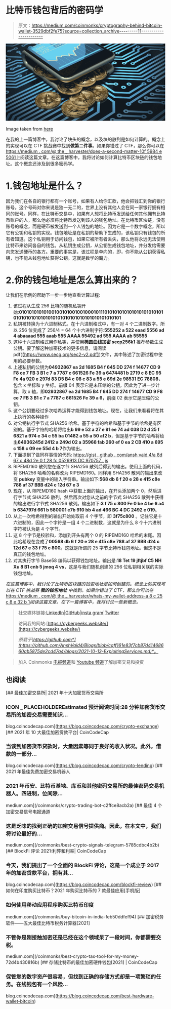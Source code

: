 # 比特币钱包背后的密码学

> 原文：<https://medium.com/coinmonks/cryptography-behind-bitcoin-wallet-3529dbf2fe75?source=collection_archive---------11----------------------->

![](img/647af4c26c7f21ff8f64bf781b973f4a.png)

Image taken from [here](https://miro.medium.com/max/1400/1*4tSEKx4KzavZZDAggIoJVA.png)

在我的上一篇博客中，我讨论了块头的概念，以及块的散列是如何计算的。概念上的实现可以在 CTF 挑战赛中找到**做第二件事**。如果你错过了 CTF，那么你可以在[https://medium . com/@ the _ harvester/does-a-second-matter-10f 5984 e 5061](/@the_harvester/does-a-second-matter-10f5984e5061)上阅读这篇文章。在这篇博客中，我将讨论如何计算比特币区块链的钱包地址。这个概念还涉及到很多密码学。

# 1.钱包地址是什么？

因为我们在各自的银行都有一个账号，如果有人给你汇款，他会把钱汇到你的银行账号。这个号码对你来说是独一无二的，世界上没有其他人会在同一家银行拥有相同的账号。同样，在比特币交易中，如果有人想将比特币发送给任何其他拥有比特币账户的人，那么他必须将比特币发送到该人的钱包地址。在比特币区块链，没有账号的概念，而是硬币被发送到一个人钱包的地址。因为它是一个数字概念，所以它有公钥和私钥的实现。钱包地址是在私钥的帮助下生成的，该私钥只有钱包的所有者知道。这个私钥用于访问钱包，如果它被所有者丢失，那么他将永远无法使用比特币来访问各自的钱包。从私钥生成公钥，从公钥生成钱包地址，并分发给需要向您发送硬币的各方。重要的事实是，该过程是单向的，即，你不能从公钥获得私钥，也不能从钱包地址获得公钥。这就是数学的魔力。

# 2.你的钱包地址是怎么算出来的？

让我们在示例的帮助下一步一步地查看计算过程:

1.  该过程从生成 256 比特的随机私钥开始:**010101010101001001010010010001011101010101010101010101010101010101010101010101010101010101010101010101**
2.  私钥被转换为十六进制格式。在十六进制格式中，有一对 4 个二进制数字。所以 256 位变成了 256/4 = 64 个十六进制字符:**555252 a 522 eaad 5556 ad 4 abaaaad 555 aaab 555 AAAA 55492 ad 555 AAAA ab 55555**
3.  这种十六进制格式用作私钥，并使用**椭圆曲线加密 secp256k1** 推荐参数生成公钥。要了解这种加密技术的更多信息，请阅读 pdf(【https://www.secg.org/sec2-v2.pdf】)文件，其中陈述了加密过程中使用的必要参数。
4.  上述私钥的公钥为**04932867 ea 2d 1685 B4 f 645 DD 274 f 14677 CD 9 F8 ce 7 FB 3 B1 c 7 a 7787 c 661526 Fe 39 a 6474481 b 2719 c 8 EC 95 Fe 4a 920 e 297d 83 D5 B4 c 08 c 83 a 55 e 69d 2e 98531 EC 78808**，包含 x 坐标和 y 坐标。前缀 04 表示它是未压缩的公钥，因此为了进一步计算，取 x 轴，即**02932867 ea 2d 1685 B4 f 645 DD 274 f 14677 CD 9 F8 ce 7 FB 3 B1 c 7 a 7787 c 661526 Fe 39 a 6**，前缀 02 表示它是压缩的公钥。
5.  这个公钥要经过多次哈希运算才能得到钱包地址。现在，让我们来看看将在其上执行的各种操作
6.  对公钥执行字节式 SHA256 哈希。基于字符的哈希和基于字节的哈希是有区别的。基于字符的哈希将给出**b 99 e 52 a 27 e 91 ee 74 ad 038 D2 d 25 f 6821 a 974 e 34 c 55 ba 01482 a 55 a 50 af2 b**，但是基于字节的哈希将给出**64936245d 2412 a 249d 02 a 35968 fab 260 ef 0 ea 2 CB 410 a 695 c 158 c 09 ee 55d 4 b 7**作为输出。
7.  下面提到了做同样事情的代码:
    [https://gist . github . com/ansh vaid 4/a 8d 67 c 48d 2e 0 f 28 fc 0526913 DC 970757 . js](https://gist.github.com/AnshVaid4/a8d67c48d2e0f28fc0526913dc970757.js%22></script>)
8.  RIPEMD160 散列您在逐字节 SHA256 散列后得到的输出。使用上面的代码，将 SHA256 哈希的名称改为 RIPEMD160。同样用 SHA256 散列的输出来改变 **pubkey** 变量中的输入字符串。输出如下:**568 db 6 f 20 e 28 e 415 c8e 788 af 37 BBB d24 c 12d 67 e 3**
9.  现在，从 RIPEMD160 hash 中获取上面的输出，在开头添加两个 0，然后进行字节式 SHA256 散列，然后再次对您从之前的字节式 SHA256 散列中获得的输出进行字节式 SHA256 散列。输出如下:**3 f 75 c 800 Fe 0 be 4 be 6 a4 b 634797d 661 b 580001 e7b 910 bb 4 ad 466 BC 4 DC 2492 e 019**。
10.  从上一次哈希得到的输出开始处取前 4 个字节，即 **3f75c800** 。记住它是十六进制的，因此一个字符是一组 4 个二进制数，这就是为什么 8 个十六进制字符被认为是 4 个字节。
11.  这 8 个字节是校验和，添加到开头有两个 0 的 RIPEMD160 哈希的末尾。因此哈希现在变成了**00568 db 6 f 20 e 28 e 415 c8e 788 af 37 BBB d24 c 12d 67 e 33 f 75 c 800**。这就是所谓的 25 字节比特币钱包地址。但这不是真正的钱包地址。
12.  对其执行字节 Base58 编码以获得钱包地址。输出是:**18 Tet 19 jftjbf C5 NH Xu 8 B1 cnb 5 jmoq 4 vs**，这是与我们随机创建的 256 位私钥相关联的实际钱包地址。

*在这篇博客中，我讨论了比特币区块链的钱包地址是如何创建的。概念上的实现可以在 CTF 挑战赛* ***我的钱包地址*** *中找到。如果你错过了 CTF，那么你可以在*[https://medium . com/@ the _ harvester/whats-my-wallet-address-a 8 c 25 c 8 e 32 b 1](/@the_harvester/whats-my-wallet-address-a8c25c8e32b1)*阅读这篇文章。在下一篇博客中，我将讨论一些新概念。*

> 社交媒体链接:[LinkedIn](https://www.linkedin.com/in/ansh-vaid/)|[GitHub](https://github.com/AnshVaid4)|[insta gram](https://www.instagram.com/being_optimist/)|[Twitter](https://twitter.com/anshvaid4)
> 
> 访问我的网站:[https://cybergeeks.website/](https://cybergeeks.website/)
> 
> *原载于*[*https://github.com*](https://github.com/AnshVaid4/Blogs/blob/caff161e83f7cb87d41468660ab5875de2cd47a4/blogs/2021-10-13-ExploitingServices.md)*。*

> 加入 Coinmonks [电报频道](https://t.me/coincodecap)和 [Youtube 频道](https://www.youtube.com/c/coinmonks/videos)了解加密交易和投资

## 也阅读

[](https://blog.coincodecap.com/crypto-exchange) [## 最佳加密交易所| 2021 年十大加密货币交易所

### ICON _ PLACEHOLDEREstimated 预计阅读时间:28 分钟加密货币交易所的加密交易需要知识…

blog.coincodecap.com](https://blog.coincodecap.com/crypto-exchange) [](https://blog.coincodecap.com/crypto-lending) [## 2021 年 10 大最佳加密贷款平台| CoinCodeCap

### 当谈到加密货币贷款时，大量因素等同于良好的收入状况。此外，借款的一部分…

blog.coincodecap.com](https://blog.coincodecap.com/crypto-lending) [](/coinmonks/crypto-trading-bot-c2ffce8acb2a) [## 2021 年最佳免费加密交易机器人

### 2021 年币安、比特币基地、库币和其他密码交易所的最佳密码交易机器人。四进制，位间隙…

medium.com](/coinmonks/crypto-trading-bot-c2ffce8acb2a) [](/coinmonks/best-crypto-signals-telegram-5785cdbc4b2b) [## 最佳 4 个加密交易信号电报通道

### 这是乏味的找到正确的加密交易信号提供商。因此，在本文中，我们将讨论最好的…

medium.com](/coinmonks/best-crypto-signals-telegram-5785cdbc4b2b) [](https://blog.coincodecap.com/blockfi-review) [## BlockFi 评论 2021:利弊和利率| CoinCodeCap

### 今天，我们提出了一个全面的 BlockFi 评论，这是一个成立于 2017 年的加密贷款平台，拥有其…

blog.coincodecap.com](https://blog.coincodecap.com/blockfi-review) [](/coinmonks/buy-bitcoin-in-india-feb50ddfef94) [## 如何在印度购买比特币？2021 年购买比特币的 7 款最佳应用[手机版]

### 如何使用移动应用程序购买比特币印度

medium.com](/coinmonks/buy-bitcoin-in-india-feb50ddfef94) [](/coinmonks/best-crypto-tax-tool-for-my-money-72d4b430816b) [## 加密税务软件——五大最佳比特币税务计算器[2021]

### 不管你是刚接触加密还是已经在这个领域呆了一段时间，你都需要交税。

medium.com](/coinmonks/best-crypto-tax-tool-for-my-money-72d4b430816b) [](https://blog.coincodecap.com/best-hardware-wallet-bitcoin) [## 存储比特币的最佳加密硬件钱包[2021] | CoinCodeCap

### 保管您的数字资产很容易，但找到正确的存储方式却是一项繁琐的任务。在线钱包有一个风险…

blog.coincodecap.com](https://blog.coincodecap.com/best-hardware-wallet-bitcoin)